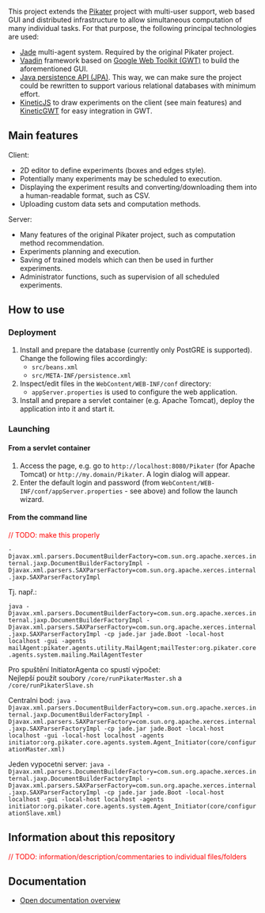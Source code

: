 <!-- --- title: GitHub overview -->

This project extends the [Pikater](https://github.com/peskk3am/pikater4) project with multi-user support, web based GUI and distributed infrastructure to allow simultaneous computation of many individual tasks. For that purpose, the following principal technologies are used:
* [Jade](http://jade.tilab.com/) multi-agent system. Required by the original Pikater project.
* [Vaadin](https://vaadin.com/book/-/page/preface.html) framework based on [Google Web Toolkit (GWT)](http://www.gwtproject.org/) to build the aforementioned GUI.
* [Java persistence API (JPA)](http://en.wikipedia.org/wiki/Java_Persistence_API). This way, we can make sure the project could be rewritten to support various relational databases with minimum effort.
* [KineticJS](https://github.com/ericdrowell/KineticJS) to draw experiments on the client (see main features) and [KineticGWT](https://github.com/neothemachine/KineticGWT) for easy integration in GWT.




## Main features

Client:
* 2D editor to define experiments (boxes and edges style).
* Potentially many experiments may be scheduled to execution.
* Displaying the experiment results and converting/downloading them into a human-readable format, such as CSV.
* Uploading custom data sets and computation methods.

Server:
* Many features of the original Pikater project, such as computation method recommendation.
* Experiments planning and execution.
* Saving of trained models which can then be used in further experiments.
* Administrator functions, such as supervision of all scheduled experiments.




## How to use

### Deployment

1. Install and prepare the database (currently only PostGRE is supported). Change the following files accordingly:
	* `src/beans.xml`
	* `src/META-INF/persistence.xml`
2. Inspect/edit files in the `WebContent/WEB-INF/conf` directory:
	* `appServer.properties` is used to configure the web application.  
3. Install and prepare a servlet container (e.g. Apache Tomcat), deploy the application into it and start it.

### Launching

#### From a servlet container

1. Access the page, e.g. go to `http://localhost:8080/Pikater` (for Apache Tomcat) or `http://my.domain/Pikater`. A login dialog will appear.
2. Enter the default login and password (from `WebContent/WEB-INF/conf/appServer.properties` - see above) and follow the launch wizard.

#### From the command line

<font color="red">// TODO: make this properly</font>

`-Djavax.xml.parsers.DocumentBuilderFactory=com.sun.org.apache.xerces.internal.jaxp.DocumentBuilderFactoryImpl
-Djavax.xml.parsers.SAXParserFactory=com.sun.org.apache.xerces.internal.jaxp.SAXParserFactoryImpl`

Tj. např.:

`java -Djavax.xml.parsers.DocumentBuilderFactory=com.sun.org.apache.xerces.internal.jaxp.DocumentBuilderFactoryImpl -Djavax.xml.parsers.SAXParserFactory=com.sun.org.apache.xerces.internal.jaxp.SAXParserFactoryImpl -cp jade.jar jade.Boot -local-host localhost -gui -agents mailAgent:pikater.agents.utility.MailAgent;mailTester:org.pikater.core.agents.system.mailing.MailAgentTester`

Pro spuštění InitiatorAgenta co spustí výpočet:  
Nejlepší použít soubory `/core/runPikaterMaster.sh` a `/core/runPikaterSlave.sh`

Centralni bod:
`java -Djavax.xml.parsers.DocumentBuilderFactory=com.sun.org.apache.xerces.internal.jaxp.DocumentBuilderFactoryImpl -Djavax.xml.parsers.SAXParserFactory=com.sun.org.apache.xerces.internal.jaxp.SAXParserFactoryImpl -cp jade.jar jade.Boot -local-host localhost -gui -local-host localhost -agents initiator:org.pikater.core.agents.system.Agent_Initiator(core/configurationMaster.xml)`

Jeden vypocetni server:
`java -Djavax.xml.parsers.DocumentBuilderFactory=com.sun.org.apache.xerces.internal.jaxp.DocumentBuilderFactoryImpl -Djavax.xml.parsers.SAXParserFactory=com.sun.org.apache.xerces.internal.jaxp.SAXParserFactoryImpl -cp jade.jar jade.Boot -local-host localhost -gui -local-host localhost -agents initiator:org.pikater.core.agents.system.Agent_Initiator(core/configurationSlave.xml)`




## Information about this repository

<font color="red">// TODO: information/description/commentaries to individual files/folders</font>




## Documentation

* <a href="docs/Overview.md">Open documentation overview</a>
